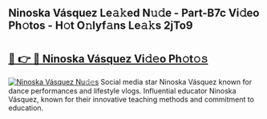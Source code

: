 ## Ninoska Vásquez Le𝚊𝚔ed N𝚞𝚍e - Part-B7c Vi𝚍eo Ph𝚘tos - H𝚘t O𝚗lyf𝚊ns Le𝚊𝚔s 2jTo9

# <h2><a href="http://hfabuy.feru.top/?c=Ninoska+V%c3%a1squez">🔗 👉 🔴 Ninoska Vásquez Vi𝚍𝚎o Ph𝚘t𝚘𝚜</a></h2>

[![Ninoska Vásquez Nu𝚍𝚎s](https://i.imgur.com/0TWrTi3.gif)](http://hfabuy.feru.top/?c=Ninoska+V%c3%a1squez)
Social media star Ninoska Vásquez known for dance performances and lifestyle vlogs. Influential educator Ninoska Vásquez, known for their innovative teaching methods and commitment to education. 
